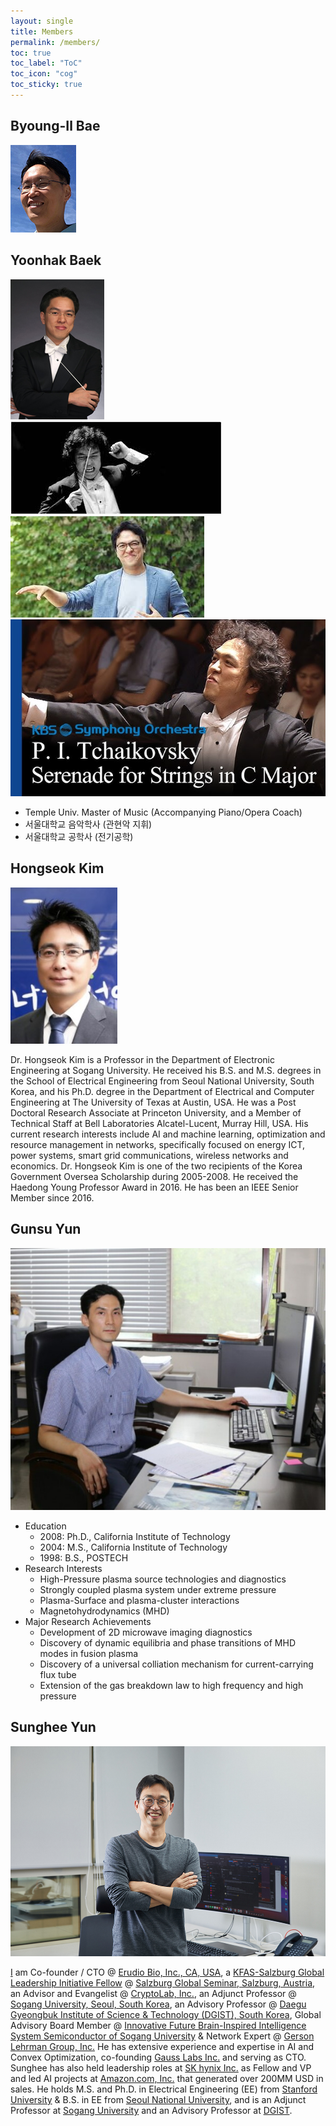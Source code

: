 ```yaml
---
layout: single
title: Members
permalink: /members/
toc: true
toc_label: "ToC"
toc_icon: "cog"
toc_sticky: true
---
```


<head>
	<link rel="stylesheet" href="/resource/styles.css">
</head>


<h2 id="byoung-il">
	Byoung-Il Bae
<!--- Assistant Professor @ University of Connecticut, School of Medicine, Department of Neuroscience-->
</h2>

<div class="img-container">
<img src="/assets/images/bio-photos/babang.png">
</div>

<h2 id="yoonhak">
	Yoonhak Baek<!-- Professor @ Youngnam University-->
</h2>

<div class="img-container">
<img src="/assets/images/bio-photos/yoonhak-01.jpg">
</div>
<div class="img-container">
<img src="/assets/images/bio-photos/yoonhak-03.jpeg">
</div>
<div class="img-container">
<img src="/assets/images/bio-photos/yoonhak-04.jpeg">
</div>
<div class="img-container">
<img src="/assets/images/bio-photos/yoonhak-05.jpg">
</div>

<p>
<ul>
<li>
	Temple Univ. Master of Music (Accompanying Piano/Opera Coach)
</li>
<li>
	서울대학교 음악학사 (관현악 지휘)
</li>
<li>
	서울대학교 공학사 (전기공학)
</li>
</ul>
</p>

<h2 id="hongseok">
	Hongseok Kim<!-- Professor @ Sogang University-->
</h2>

<div class="img-container">
<img src="/assets/images/bio-photos/hongseok-01.jpg">
</div>

<p>
Dr. Hongseok Kim is a Professor in the Department of Electronic Engineering at Sogang University. He received his B.S. and M.S. degrees in the School of Electrical Engineering from Seoul National University, South Korea, and his Ph.D. degree in the Department of Electrical and Computer Engineering at The University of Texas at Austin, USA. He was a Post Doctoral Research Associate at Princeton University, and a Member of Technical Staff at Bell Laboratories Alcatel-Lucent, Murray Hill, USA. His current research interests include AI and machine learning, optimization and resource management in networks, specifically focused on energy ICT, power systems, smart grid communications, wireless networks and economics. Dr. Hongseok Kim is one of the two recipients of the Korea Government Oversea Scholarship during 2005-2008. He received the Haedong Young Professor Award in 2016. He has been an IEEE Senior Member since 2016.
</p>

<h2 id="gunsun">
	Gunsu Yun<!-- Professor @ POSTECH-->
</h2>

<div class="img-container">
<img src="/assets/images/bio-photos/gunsu-01.jpg">
</div>

<p>
<ul>
<li>
	Education
	<ul>
	<li>
		2008: Ph.D., California Institute of Technology
	</li>
	<li>
		2004: M.S., California Institute of Technology
	</li>
	<li>
		1998: B.S., POSTECH
	</li>
	</ul>
</li>
<li>
	Research Interests
	<ul>
	<li>
		High-Pressure plasma source technologies and diagnostics
	</li>
	<li>
		Strongly coupled plasma system under extreme pressure
	</li>
	<li>
		Plasma-Surface and plasma-cluster interactions
	</li>
	<li>
		Magnetohydrodynamics (MHD)
	</li>
	</ul>
</li>
<li>
	Major Research Achievements
	<ul>
	<li>
		Development of 2D microwave imaging diagnostics
	</li>
	<li>
		Discovery of dynamic equilibria and phase transitions of MHD modes in fusion plasma
	</li>
	<li>
		Discovery of a universal colliation mechanism for current-carrying flux tube
	</li>
	<li>
		Extension of the gas breakdown law to high frequency and high pressure
	</li>
	</ul>
</li>
</ul>
</p>

<h2 id="sunghee">
	Sunghee Yun<!-- Co-Founder &amp; CTO @ Erudio Bio, Inc.-->
</h2>

<div class="img-container">
<img src="/assets/images/bio-photos/sunghee-04.jpg">
</div>

<p>
<a href="https://www.linkedin.com/in/sungheeyun/">I</a> am Co-founder / CTO
@
<a href="https://sungheeyun-erudio.github.io/">Erudio Bio, Inc., CA, USA</a>,
a <a href="https://www.salzburgglobal.org/multi-year-series/kfas/pageId/10834">KFAS-Salzburg Global Leadership Initiative Fellow</a>
@
<a href="https://www.salzburgglobal.org/">Salzburg Global Seminar, Salzburg, Austria</a>,
an Advisor and Evangelist
@
<a href="https://www.cryptolab.co.kr/en/home/">CryptoLab, Inc.</a>,
an Adjunct Professor
@
<a href="https://ee.sogang.ac.kr/eng/employee/professor03.php">Sogang University, Seoul, South Korea</a>,
an Advisory Professor
@
<a href="https://www.dgist.ac.kr/en_eecs/?bo_table=eng2_1&sca=Advisory+Professor">Daegu Gyeongbuk Institute of Science &amp; Technology (DGIST), South Korea</a>,
Global Advisory Board Member
@
<a href="https://bk4semicon.sogang.ac.kr/kor/about/org.php">Innovative Future Brain-Inspired Intelligence System Semiconductor of Sogang University</a>
&amp;
Network Expert
@
<a href="https://glginsights.com/">Gerson Lehrman Group, Inc.</a>
He has extensive experience and expertise in AI and Convex Optimization,
co-founding <a href="https://www.gausslabs.ai/">Gauss Labs Inc.</a> and serving as CTO.
Sunghee has also held leadership roles at <a href="https://www.skhynix.com/">SK hynix Inc.</a> as Fellow and VP
and led AI projects at <a href="amazon.com">Amazon.com, Inc.</a> that generated over 200MM USD in sales.
He holds M.S. and Ph.D. in Electrical Engineering (EE) from <a href="stanford.edu">Stanford University</a>
&amp; B.S. in EE from <a href="https://en.snu.ac.kr">Seoul National University</a>,
and
is an Adjunct Professor at <a href="https://sogang.ac.kr/en">Sogang University</a>
and an Advisory Professor at <a href="https://dgist.ac.kr/">DGIST</a>.
</p>

